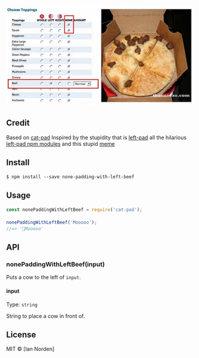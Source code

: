 # ![none-padding-with-left-beef](header.png)

## Credit

Based on [cat-pad](https://github.com/sindresorhus/cat-pad/)
Inspired by the stupidity that is [left-pad](https://www.theregister.co.uk/2016/03/23/npm_left_pad_chaos/)
all the hilarious [left-pad npm modules](https://www.npmjs.com/search?q=left%20pad)
and this stupid [meme](http://knowyourmeme.com/memes/special-delivery-instructions)

## Install

```
$ npm install --save none-padding-with-left-beef
```


## Usage

```js
const nonePaddingWithLeftBeef = require('cat-pad');

nonePaddingWithLeftBeef('Mooooo');
//=> '🐄Mooooo'
```


## API

### nonePaddingWithLeftBeef(input)

Puts a cow to the left of `input`.

#### input

Type: `string`

String to place a cow in front of.


## License

MIT © [Ian Norden]
